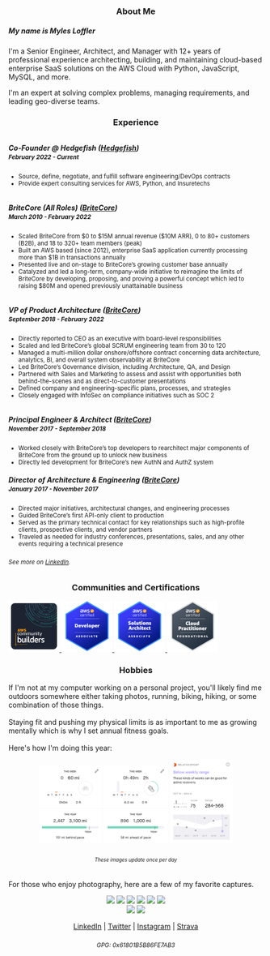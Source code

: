 <h3 align=center> About Me</h3>

<!-- <img height=200px src="https://lh3.googleusercontent.com/pw/ACtC-3c-dusgUd3dzWL301_i7zDmeRJ1U1PSpkdRN6t4CSA2EmsXZo5hn4EeTI-6s4YBEK_ThVJLCgA87i75MeWjVAAIxrFefMgA6AgMa9xqGd00FxDttF6t0Cotd4DN2cy-3docJiST-SfKmVF72UyQYl88Fw=w596-h892-no?authuser=0"> -->
<!-- <img height=200px src="https://lh3.googleusercontent.com/a-/AOh14GgLBuk3P4nskftJSftHKHP7QZ7UbqjwljjdY-KURg=s576-p-rw-no" -->
<p>
<h5> My name is Myles Loffler </h5>

I'm a Senior Engineer, Architect, and Manager with 12+ years of professional experience architecting, building, and
maintaining cloud-based enterprise SaaS solutions on the AWS Cloud with Python, JavaScript, MySQL, and more.

I'm an expert at solving complex problems, managing requirements, and leading geo-diverse teams.

<p align=center> </p>

<h3 align=center> Experience </h3>

<h6></h6>
<h5>Co-Founder @ Hedgefish (<a href="https://hedgefish.com">Hedgefish</a>)
  <br/>
  <small>February 2022 - Current </small>
</h5>
<small>
  <ul>
    <li>Source, define, negotiate, and fulfill software engineering/DevOps contracts</li>
    <li>Provide expert consulting services for AWS, Python, and Insuretechs</li>
  </ul>
</small>

<h6></h6>
<h5>BriteCore (All Roles) (<a href="https://www.britecore.com">BriteCore</a>)
  <br/>
  <small>March 2010 - February 2022 </small>
</h5>
<small>
  <ul>
    <li>Scaled BriteCore from $0 to $15M annual revenue ($10M ARR), 0 to 80+ customers (B2B), and 18 to 320+ team members (peak)</li>
    <li>Built an AWS based (since 2012), enterprise SaaS application currently processing more than $1B in transactions annually</li>
    <li>Presented live and on-stage to BriteCore’s growing customer base annually</li>
    <li>Catalyzed and led a long-term, company-wide initiative to reimagine the limits of BriteCore by developing, proposing, and proving a powerful concept which led to raising $80M and opened previously unattainable business</li>
  </ul>
</small>

<h6></h6>
<h5>VP of Product Architecture (<a href="https://www.britecore.com">BriteCore</a>)
  <br/>
  <small>September 2018 - February 2022 </small>
</h5>
<small>
  <ul>
    <li>Directly reported to CEO as an executive with board-level responsibilities</li>
    <li>Scaled and led BriteCore’s global SCRUM engineering team from 30 to 120</li>
    <li>Managed a multi-million dollar onshore/offshore contract concerning data architecture, analytics, BI, and overall system observability at BriteCore</li>
    <li>Led BriteCore’s Governance division, including Architecture, QA, and Design</li>
    <li>Partnered with Sales and Marketing to assess and assist with opportunities both behind-the-scenes and as direct-to-customer presentations</li>
    <li>Defined company and engineering-specific plans, processes, and strategies</li>
    <li>Closely engaged with InfoSec on compliance initiatives such as SOC 2</li>
  </ul>
</small>

<h6></h6>
<h5>Principal Engineer & Architect (<a href="https://www.britecore.com">BriteCore</a>)
  <br/>
  <small>November 2017 - September 2018 </small>
</h5>
<small>
  <ul>
    <li>Worked closely with BriteCore’s top developers to rearchitect major components of BriteCore from the ground up to unlock new business</li>
    <li>Directly led development for BriteCore’s new AuthN and AuthZ system</li>
  </ul>
</small>
<h5>Director of Architecture & Engineering (<a href="https://www.britecore.com">BriteCore</a>)
  <br/>
  <small>January 2017 - November 2017</small>
</h5>
<small>
  <ul>
    <li>Directed major initiatives, architectural changes, and engineering processes</li>
    <li>Guided BriteCore’s first API-only client to production</li>
    <li>Served as the primary technical contact for key relationships such as high-profile clients, prospective clients, and vendor partners</li>
    <li>Traveled as needed for industry conferences, presentations, sales, and any other events requiring a technical presence</li>
  </ul>
</small>

<small><h6> See more on <a href="www.linkedin.com/in/mylesloffler">LinkedIn</a>.</small>

<h3 align=center> Communities and Certifications </h3>
<p align=center">
  <a href="https://aws.amazon.com/developer/community/community-builders/">
    <img width=20% src="assets/Community%20Builders%20badge%20800px.png" alt="AWS Community Builders Logo">
  </a>
  <a href="https://www.credly.com/badges/1dd8cfba-29a7-4fb9-bdc2-92f645646a93">
    <img width=20% src="assets/developer-associate.png" alt="AWS Developer Associate Badge">
  </a>
  <a href="https://www.credly.com/badges/44478887-8add-4fa9-9e13-31dcf928c0c9">
    <img width=20% src="assets/solutions-architect-associate.png" alt="AWS Solutions Architect Associate Badge">
  </a>
  <a href="https://www.credly.com/badges/456b8360-a71b-4866-b6d3-b208c7f03155">
    <img width=20% src="assets/cloud-practitioner-badge.png" alt="AWS Cloud Practitioner Badge">
  </a>
</p>

<h3 align=center> Hobbies</h3>
If I'm not at my computer working on a personal project, you'll likely
find me outdoors somewhere either taking photos, running, biking, hiking, or
some combination of those things.
<br/><br/>
Staying fit and pushing my physical limits is as important to
me as growing mentally which is why I set annual fitness goals.
<br/><br/>
Here's how I'm doing this year:

<p align=center>
  <img width=25% src="https://raw.githubusercontent.com/myles2007/myles2007/master/strava/strava-ride-goals-tab.png" alt="Strava Ride Goals">
  <img width=25% src="https://raw.githubusercontent.com/myles2007/myles2007/master/strava/strava-run-goals-tab.png" alt="Strava Run Goals">
  <img width=25% src="https://raw.githubusercontent.com/myles2007/myles2007/master/strava/strava-relative-effort-goals-tab.png" alt="Strava Relative Effort Goals">
</p>
<h6 align=center> <small><small><i>These images update once per day</i></small></small></h6>

For those who enjoy photography, here are a few of my favorite captures.

<p align=center>
<img width=30% src="photography/JPA_6168.jpg">
<img width=30% src="photography/JPA_6320.jpg">
<img width=30% src="photography/JPA_6353-HDR-2.jpg">
<img width=30% src="photography/JPA_7089-HDR.jpg">
<img width=30% src="photography/JPA_7692.jpg">
<img width=30% src="photography/JPA_1320.jpg">
<br/>
<img width=30% src="photography/JPA_8656.jpg">
<img width=30% src="photography/JPA_8727.jpg">
</p>

<p align=center>
 <a href="www.linkedin.com/in/mylesloffler">LinkedIn</a> |
 <a href="https://twitter.com/MylesLoffler">Twitter</a> |
 <a href="https://www.instagram.com/mylesloffler/">Instagram</a> |
 <a href="https://www.strava.com/athletes/1630848">Strava</a>
</p>

<small><h6 align=center>GPG: 0x61801B5B86FE7AB3</h6></small>
